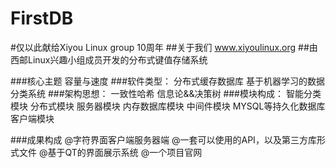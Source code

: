 # FirstDB  
#仅以此献给Xiyou Linux group  10周年 
##关于我们  www.xiyoulinux.org
##由西邮Linux兴趣小组成员开发的分布式键值存储系统

###核心主题
        容量与速度
###软件类型：
        分布式缓存数据库
        基于机器学习的数据分类系统
###架构思想：
        一致性哈希
        信息论&&决策树
###模块构成：
        智能分类模块
        分布式模块
        服务器模块
        内存数据库模块
        中间件模块
        MYSQL等持久化数据库
        客户端模块
        
###成果构成
        @字符界面客户端服务器端
        @一套可以使用的API，以及第三方库形式文件
        @基于QT的界面展示系统
        @一个项目官网

 

